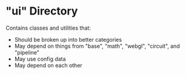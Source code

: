 # "ui" Directory

Contains classes and utilities that:

- Should be broken up into better categories
- May depend on things from "base", "math", "webgl", "circuit", and "pipeline"
- May use config data
- May depend on each other
